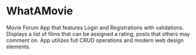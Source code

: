 # WhatAMovie

Movie Forum App that features Login and Registrations with validations. Displays a list of films that can be assigned a rating, 
posts that others may comment on.  App utilizes full CRUD operations and modern web design elements.

